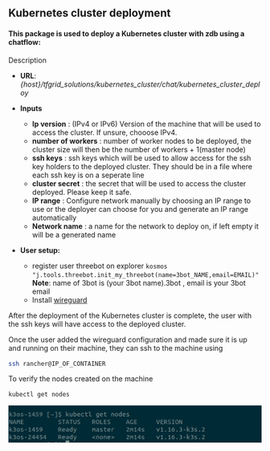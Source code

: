 ## Kubernetes cluster deployment

#### This package is used to deploy a Kubernetes cluster with zdb using a chatflow:
Description

* **URL**: *{host}/tfgrid_solutions/kubernetes_cluster/chat/kubernetes_cluster_deploy*
* **Inputs**
   - **Ip version** : (IPv4 or IPv6) Version of the machine that will be used to access the cluster. If unsure, chooose IPv4.
   - **number of workers** : number of worker nodes to be deployed, the cluster size will then be the number of workers + 1(master node)
   - **ssh keys** : ssh keys which will be used to allow access for the ssh key holders to the deployed cluster. They should be in a file where each ssh key is on a seperate line
   - **cluster secret** : the secret that will be used to access the cluster deployed. Please keep it safe.
   - **IP range** : Configure network manually by choosing an IP range to use or the deployer can choose for you and generate an IP range automatically
    - **Network name** : a name for the network to deploy on,  if left empty it will be a generated name

* **User setup:**
    - register user threebot on explorer `kosmos "j.tools.threebot.init_my_threebot(name=3bot_NAME,email=EMAIL)"` **Note**: name of 3bot is (your 3bot name).3bot , email is your 3bot email
    - Install [wireguard](https://www.wireguard.com/install/)



After the deployment of the Kubernetes cluster is complete, the user with the ssh keys will have access to the deployed cluster.

Once the user added the wireguard configuration and made sure it is up and running on their machine, they can ssh to the machine using
```bash
ssh rancher@IP_OF_CONTAINER
```
To verify the nodes created on the machine
```bash
kubectl get nodes
```
![](nodes.png)
